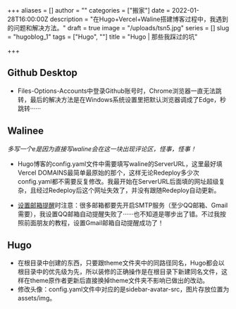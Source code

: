 +++
aliases = []
author = ""
categories = ["搬家"]
date = 2022-01-28T16:00:00Z
description = "在Hugo+Vercel+Waline搭建博客过程中，我遇到的问题和解决方法。"
draft = true
image = "/uploads/tsn5.jpg"
series = []
slug = "hugoblog_1"
tags = ["Hugo", ""]
title = "Hugo | 那些我踩过的坑"

+++
## Github Desktop

* Files-Options-Accounts中登录Github账号时，Chrome浏览器一直无法跳转，最后的解决方法是在Windows系统设置里把默认浏览器调成了Edge，秒跳转······

## Walinee

_多写一个e是因为直接写waline会在这一块出现评论区，怪事，怪事！_

* Hugo博客的config.yaml文件中需要填写waline的ServerURL，这里最好填Vercel DOMAINS最简单最原始的那个，这样无论Redeploy多少次config.yaml都不需要反复修改。我最开始在ServerURL后面填的网址超级复杂，且经过Redeploy后这个网址失效了，并没有跟随Redeploy自动更新。


* [设置邮箱提醒]()时注意：很多邮箱都要先开启SMTP服务（至少QQ邮箱、Gmail需要），我设置QQ邮箱自动提醒失败了······也不知道是哪步出了错。不过我按照前面朋友的教程，设置Gmail邮箱自动提醒成功了！

## Hugo

* 在根目录中创建的东西，只要跟theme文件夹中的同路径同名，Hugo都会以根目录中的优先级为先，所以装修的正确操作是在根目录下新建同名文件，这样在theme原作者更新后直接换掉theme文件夹不影响已做出的改动。
* 修改头像：config.yaml文件中对应的是sidebar-avatar-src，图片存放位置为assets/img。